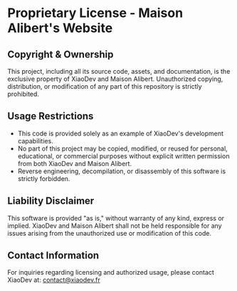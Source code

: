 # Proprietary License - Maison Alibert's Website

## Copyright & Ownership
This project, including all its source code, assets, and documentation, is the exclusive property of XiaoDev and Maison Alibert. Unauthorized copying, distribution, or modification of any part of this repository is strictly prohibited.

## Usage Restrictions
- This code is provided solely as an example of XiaoDev's development capabilities.
- No part of this project may be copied, modified, or reused for personal, educational, or commercial purposes without explicit written permission from both XiaoDev and Maison Alibert.
- Reverse engineering, decompilation, or disassembly of this software is strictly forbidden.

## Liability Disclaimer
This software is provided "as is," without warranty of any kind, express or implied. XiaoDev and Maison Alibert shall not be held responsible for any issues arising from the unauthorized use or modification of this code.

## Contact Information
For inquiries regarding licensing and authorized usage, please contact XiaoDev at: contact@xiaodev.fr